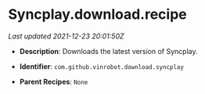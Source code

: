 # Syncplay.download.recipe

_Last updated 2021-12-23 20:01:50Z_

- **Description**: Downloads the latest version of Syncplay.

- **Identifier**: `com.github.vinrobot.download.syncplay`

- **Parent Recipes**: `None`
